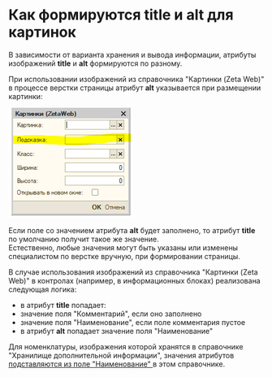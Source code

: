 # Как формируются title и alt для картинок

В зависимости от варианта хранения и вывода информации, атрибуты изображений **title** и **alt** формируются по разному.

При использовании изображений из справочника "Картинки \(Zeta Web\)" в процессе верстки страницы атрибут **alt** указывается при размещении картинки:

![&#x41F;&#x43E;&#x43B;&#x435; &#x434;&#x43B;&#x44F; &#x443;&#x43A;&#x430;&#x437;&#x430;&#x43D;&#x438;&#x44F; &#x430;&#x442;&#x440;&#x438;&#x431;&#x443;&#x442;&#x430; Alt](../.gitbook/assets/image%20%28122%29.png)

Если поле со значением атрибута **alt** будет заполнено, то атрибут **title** по умолчанию получит такое же значение.  
Естественно, любые значения могут быть указаны или изменены специалистом по верстке вручную, при формировании страницы. 

В случае использования изображений из справочника "Картинки \(Zeta Web\)" в контролах \(например, в информационных блоках\) реализована следующая логика:

*  в атрибут **title** попадает:
  * значение поля "Комментарий", если оно заполнено
  * значение поля "Наименование", если поле комментария пустое
* в атрибут **alt** попадает значение поля "Наименование"

Для номенклатуры, изображения которой хранятся в справочнике "Хранилище дополнительной информации", значения атрибутов [подставляются из поле "Наименование" ](../seo-i-upravlenie-kontentom/seo/translitezaciya-naimenovanii-kartinok.md)в этом справочнике.

